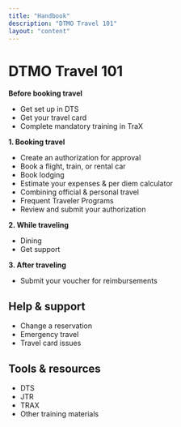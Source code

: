 ```yaml
---
title: "Handbook"
description: "DTMO Travel 101"
layout: "content"
---
```


# DTMO Travel 101

**Before booking travel**
- Get set up in DTS
- Get your travel card
- Complete mandatory training in TraX


**1. Booking travel**
- Create an authorization for approval 
- Book a flight, train, or rental car
- Book lodging
- Estimate your expenses & per diem calculator  
- Combining official & personal travel
- Frequent Traveler Programs 
- Review and submit your authorization


**2. While traveling**
- Dining 
- Get support


**3. After traveling**
- Submit your voucher for reimbursements


## Help & support 

- Change a reservation
- Emergency travel
- Travel card issues


## Tools & resources
- DTS
- JTR
- TRAX
- Other training materials
